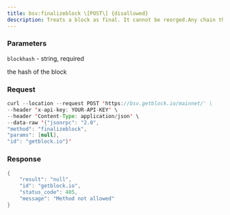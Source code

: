 ```yaml
---
title: bsv:finalizeblock \[POST\] {disallowed}
description: Treats a block as final. It cannot be reorged.Any chain that does not contain this block is invalid.Used on a less work chain, it can effectively PUTS YOU OUT OF CONSENSUS.USE WITH CAUTION!
---
```


### Parameters


`blockhash` - string, required

the hash of the block

### Request

``` java
curl --location --request POST 'https://bsv.getblock.io/mainnet/' \ 
--header 'x-api-key: YOUR-API-KEY' \ 
--header 'Content-Type: application/json' \ 
--data-raw '{"jsonrpc": "2.0",
"method": "finalizeblock",
"params": [null],
"id": "getblock.io"}'
```

###  Response

``` java
{
    "result": "null",
    "id": "getblock.io",
    "status_code": 405,
    "message": "Method not allowed"
}
```

